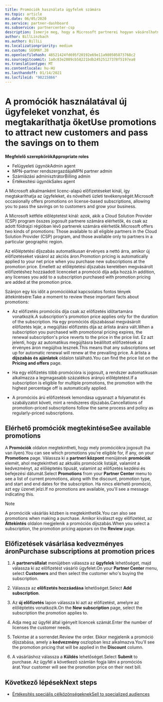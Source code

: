 ```yaml
---
title: Promóciók használata ügyfelek számára
ms.topic: article
ms.date: 06/05/2020
ms.service: partner-dashboard
ms.subservice: partnercenter-csp
description: Ismerje meg, hogy a Microsoft partnerei hogyan vásárolhatnak előfizetéseket a felhőalapú megoldás-szolgáltatói programban a promóció díjszabása alapján, és megtakarítják a megtakarítást az ügyfeleknek
author: BillLinzbach
ms.author: BillLi
ms.localizationpriority: medium
ms.custom: SEOMAY.20
ms.openlocfilehash: 48521424fd695f20192e69e11a980505873768c2
ms.sourcegitcommit: 1a0c83e2089cb58221bdb24525127378f5197ea8
ms.translationtype: MT
ms.contentlocale: hu-HU
ms.lasthandoff: 01/14/2021
ms.locfileid: "98215866"
---
```

# <a name="use-promotions-to-attract-new-customers-and-pass-the-savings-on-to-them"></a><span data-ttu-id="ef2ec-103">A promóciók használatával új ügyfeleket vonzhat, és megtakaríthatja őket</span><span class="sxs-lookup"><span data-stu-id="ef2ec-103">Use promotions to attract new customers and pass the savings on to them</span></span>



<span data-ttu-id="ef2ec-104">**Megfelelő szerepkörök**</span><span class="sxs-lookup"><span data-stu-id="ef2ec-104">**Appropriate roles**</span></span>

- <span data-ttu-id="ef2ec-105">Felügyeleti ügynök</span><span class="sxs-lookup"><span data-stu-id="ef2ec-105">Admin agent</span></span>
- <span data-ttu-id="ef2ec-106">MPN-partner rendszergazdája</span><span class="sxs-lookup"><span data-stu-id="ef2ec-106">MPN partner admin</span></span>
- <span data-ttu-id="ef2ec-107">Számlázási adminisztrátor</span><span class="sxs-lookup"><span data-stu-id="ef2ec-107">Billing admin</span></span>
- <span data-ttu-id="ef2ec-108">Értékesítési ügynök</span><span class="sxs-lookup"><span data-stu-id="ef2ec-108">Sales agent</span></span>


<span data-ttu-id="ef2ec-109">A Microsoft alkalmanként licenc-alapú előfizetéseket kínál, így megtakaríthatja az ügyfeleket, és növelheti üzleti tevékenységét.</span><span class="sxs-lookup"><span data-stu-id="ef2ec-109">Microsoft occasionally offers promotions on license-based subscriptions, allowing you to pass the savings on to customers and grow your business.</span></span> 

<span data-ttu-id="ef2ec-110">A Microsoft kétféle előléptetést kínál: azok, akik a Cloud Solution Provider (CSP) program összes jogosult partnere számára elérhetők, és csak az adott földrajzi régióban lévő partnerek számára elérhetők.</span><span class="sxs-lookup"><span data-stu-id="ef2ec-110">Microsoft offers two kinds of promotions: Those available to all eligible partners in the Cloud Solution Provider (CSP) program, and those available only to partners in a particular geographic region.</span></span>

<span data-ttu-id="ef2ec-111">Az előléptetési díjszabás automatikusan érvényes a nettó árra, amikor új előfizetéseket vásárol az akciós áron.</span><span class="sxs-lookup"><span data-stu-id="ef2ec-111">Promotion pricing is automatically applied to your net price when you purchase new subscriptions at the promotion price.</span></span> <span data-ttu-id="ef2ec-112">Emellett az előléptetési díjszabás keretében megvásárolt előfizetéshez hozzáadott licenceket a promóció díja adja hozzá.</span><span class="sxs-lookup"><span data-stu-id="ef2ec-112">In addition, any licenses you add to a subscription purchased with promotion pricing are added at the promotion price.</span></span> 

<span data-ttu-id="ef2ec-113">Szánjon egy kis időt a promóciókkal kapcsolatos fontos tények áttekintésére:</span><span class="sxs-lookup"><span data-stu-id="ef2ec-113">Take a moment to review these important facts about promotions:</span></span>

- <span data-ttu-id="ef2ec-114">Az előfizetés promóciós díja csak az előfizetés időtartamára vonatkozik.</span><span class="sxs-lookup"><span data-stu-id="ef2ec-114">A subscription's promotion price applies only for the duration of the subscription.</span></span> <span data-ttu-id="ef2ec-115">Ha egy promóciós díjszabással megvásárolt előfizetés lejár, a megújítási előfizetés díja az árlista áraira vált.</span><span class="sxs-lookup"><span data-stu-id="ef2ec-115">When a subscription you purchased with promotional pricing expires, the renewal subscription's price reverts to the price in the price list.</span></span> <span data-ttu-id="ef2ec-116">Ez azt jelenti, hogy az automatikus megújításra beállított előfizetések az érvényes áron megújítva lesznek.</span><span class="sxs-lookup"><span data-stu-id="ef2ec-116">This means that any subscriptions set up for automatic renewal will renew at the prevailing price.</span></span> <span data-ttu-id="ef2ec-117">A árlista a **díjszabás és ajánlatok** oldalon található.</span><span class="sxs-lookup"><span data-stu-id="ef2ec-117">You can find the price list on the **Pricing and offers** page.</span></span>

- <span data-ttu-id="ef2ec-118">Ha egy előfizetés több promócióra is jogosult, a rendszer automatikusan alkalmazza a legmagasabb százalékos arányú előléptetést.</span><span class="sxs-lookup"><span data-stu-id="ef2ec-118">If a subscription is eligible for multiple promotions, the promotion with the highest percentage off is automatically applied.</span></span>

- <span data-ttu-id="ef2ec-119">A promóciós árú előfizetések lemondása ugyanazt a folyamatot és szabályzatot követi, mint a rendszeres díjszabás.</span><span class="sxs-lookup"><span data-stu-id="ef2ec-119">Cancellations of promotion-priced subscriptions follow the same process and policy as regularly-priced subscriptions.</span></span>

## <a name="see-available-promotions"></a><span data-ttu-id="ef2ec-120">Elérhető promóciók megtekintése</span><span class="sxs-lookup"><span data-stu-id="ef2ec-120">See available promotions</span></span>

<span data-ttu-id="ef2ec-121">A **Promóciók** oldalon megtekintheti, hogy mely promóciókra jogosult (ha van ilyen).</span><span class="sxs-lookup"><span data-stu-id="ef2ec-121">You can see which promotions you're eligible for, if any, on your **Promotions** page.</span></span> <span data-ttu-id="ef2ec-122">Válassza ki a **partneri központ** menüjének **promóciók** elemét, ahol megtekintheti az aktuális promóciók listáját, valamint a kedvezményt, az előléptetés típusát, valamint az előfizetés kezdési és befejezési dátumát.</span><span class="sxs-lookup"><span data-stu-id="ef2ec-122">Select **Promotions** from your **Partner Center** menu to see a list of current promotions, along with the discount, promotion type, and start and end dates for the subscription.</span></span> <span data-ttu-id="ef2ec-123">Ha nincs elérhető promóció, azt egy üzenet jelzi.</span><span class="sxs-lookup"><span data-stu-id="ef2ec-123">If no promotions are available, you'll see a message indicating this.</span></span> 

> [!NOTE]  
> <span data-ttu-id="ef2ec-124">A promóciók vásárlás közben is megtekinthetők.</span><span class="sxs-lookup"><span data-stu-id="ef2ec-124">You can also see promotions when making a purchase.</span></span> <span data-ttu-id="ef2ec-125">Amikor kiválaszt egy előfizetést, az **Áttekintés** oldalon megjelenik a promóciós díjszabás.</span><span class="sxs-lookup"><span data-stu-id="ef2ec-125">When you select a subscription, the promotion pricing appears on the **Review** page.</span></span>

## <a name="purchase-subscriptions-at-promotion-prices"></a><span data-ttu-id="ef2ec-126">Előfizetések vásárlása kedvezményes áron</span><span class="sxs-lookup"><span data-stu-id="ef2ec-126">Purchase subscriptions at promotion prices</span></span>

1. <span data-ttu-id="ef2ec-127">A **partnervállalat** menüjében válassza az **ügyfelek** lehetőséget, majd válassza ki az előfizetést vásárló ügyfelet.</span><span class="sxs-lookup"><span data-stu-id="ef2ec-127">On your **Partner Center** menu, select **Customers** and then select the customer who's buying the subscription.</span></span> 

2. <span data-ttu-id="ef2ec-128">Válassza az **előfizetés hozzáadása** lehetőséget.</span><span class="sxs-lookup"><span data-stu-id="ef2ec-128">Select **Add subscription**.</span></span>

3. <span data-ttu-id="ef2ec-129">Az **új előfizetés** lapon válassza ki azt az előfizetést, amelyre az előléptetés vonatkozik.</span><span class="sxs-lookup"><span data-stu-id="ef2ec-129">On the **New subscription** page, select the subscription the promotion applies to.</span></span>

4. <span data-ttu-id="ef2ec-130">Adja meg az ügyfél által igényelt licencek számát.</span><span class="sxs-lookup"><span data-stu-id="ef2ec-130">Enter the number of licenses the customer needs.</span></span> 

5. <span data-ttu-id="ef2ec-131">Tekintse át a sorrendet.</span><span class="sxs-lookup"><span data-stu-id="ef2ec-131">Review the order.</span></span> <span data-ttu-id="ef2ec-132">Ekkor megjelenik a promóció díjszabása, amely a **kedvezmény** oszlopban lesz alkalmazva.</span><span class="sxs-lookup"><span data-stu-id="ef2ec-132">You'll see the promotion pricing that will be applied in the **Discount** column.</span></span>  

6. <span data-ttu-id="ef2ec-133">A vásárláshoz válassza a **Küldés** lehetőséget.</span><span class="sxs-lookup"><span data-stu-id="ef2ec-133">Select **Submit** to purchase.</span></span> <span data-ttu-id="ef2ec-134">Az ügyfél a következő számlán fogja látni a promóciós árat.</span><span class="sxs-lookup"><span data-stu-id="ef2ec-134">Your customer will see the promotion price on their next bill.</span></span>  


## <a name="next-steps"></a><span data-ttu-id="ef2ec-135">Következő lépések</span><span class="sxs-lookup"><span data-stu-id="ef2ec-135">Next steps</span></span>

- [<span data-ttu-id="ef2ec-136">Értékesítés speciális célközönségeknek</span><span class="sxs-lookup"><span data-stu-id="ef2ec-136">Sell to specialized audiences</span></span>](sell-to-education-customers.md)
